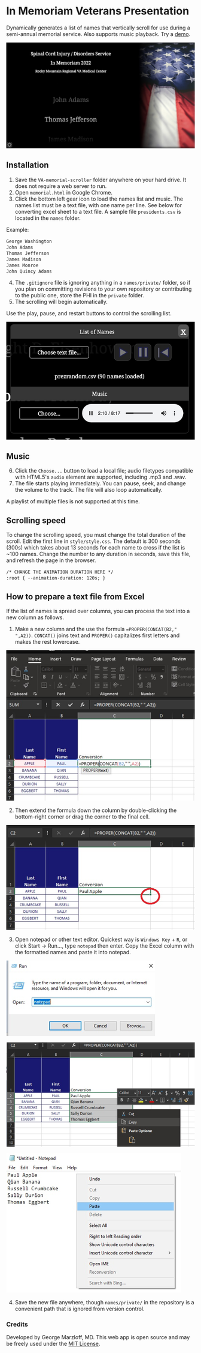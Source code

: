 # In Memoriam Veterans Presentation
Dynamically generates a list of names that vertically scroll for use during a semi-annual memorial service. Also supports music playback. Try a [demo](https://gmarzloff.github.io/VA-memorial-scroller/memorial.html).

![Screenshot](img/screenshot-memorial.jpg)

## Installation
1. Save the `VA-memorial-scroller` folder anywhere on your hard drive. It does not require a web server to run. 
1. Open `memorial.html` in Google Chrome. 
1. Click the bottom left gear icon to load the names list and music. The names list must be a text file, with one name per line. See below for converting excel sheet to a text file. A sample file `presidents.csv` is located in the  `names` folder. 

Example: 
```
George Washington
John Adams
Thomas Jefferson
James Madison
James Monroe
John Quincy Adams
```

4. The `.gitignore` file is ignoring anything in a `names/private/` folder, so if you plan on committing revisions to your own repository or contributing to the public one, store the PHI in the `private` folder. 
1. The scrolling will begin automatically. 

Use the play, pause, and restart buttons to control the scrolling list. 

![Screenshot](img/screenshot-settings.jpg)

## Music

6. Click the `Choose...` button to load a local file; audio filetypes compatible with HTML5's `audio` element are supported, including .mp3 and .wav. 
1. The file starts playing immediately. You can pause, seek, and change the volume to the track. The file will also loop automatically. 

A playlist of multiple files is not supported at this time.

## Scrolling speed
To change the scrolling speed, you must change the total duration of the scroll. Edit the first line in `style/style.css`. The default is 300 seconds (300s) which takes about 13 seconds for each name to cross if the list is ~100 names. Change the number to any duration in seconds, save this file, and refresh the page in the browser. 

```
/* CHANGE THE ANIMATION DURATION HERE */
:root { --animation-duration: 120s; }
```

## How to prepare a text file from Excel

If the list of names is spread over columns, you can process the text into a new column as follows. 

1. Make a new column and the use the formula `=PROPER(CONCAT(B2," ",A2))`. `CONCAT()` joins text and `PROPER()` capitalizes first letters and makes the rest lowercase.

![Screenshot](img/excel/excel-namelist01.jpg)

2. Then extend the formula down the column by double-clicking the bottom-right corner or drag the corner to the final cell. 

![Screenshot](img/excel/excel-namelist02.jpg)

3. Open notepad or other text editor. Quickest way is `Windows Key` + `R`, or click Start -> Run..., type `notepad` then enter. Copy the Excel column with the formatted names and paste it into notepad. 

![Screenshot](img/excel/excel-namelist03.jpg)
 
![Screenshot](img/excel/excel-namelist04.jpg)

![Screenshot](img/excel/excel-namelist05.jpg)

4. Save the new file anywhere, though `names/private/` in the repository is a convenient path that is ignored from version control. 

### Credits
Developed by George Marzloff, MD. This web app is open source and may be freely used under the [MIT License](https://opensource.org/licenses/MIT). 